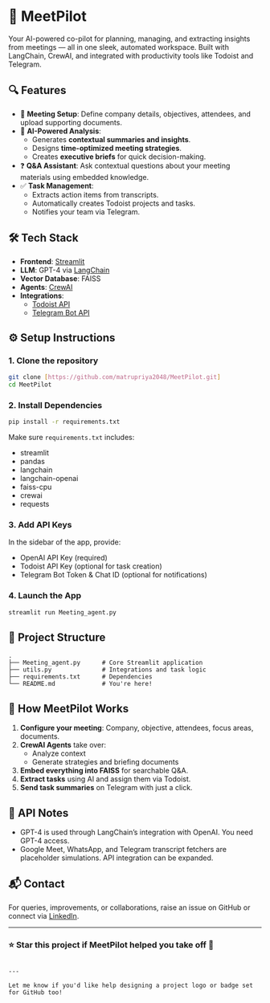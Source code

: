 # 🚀 MeetPilot

Your AI-powered co-pilot for planning, managing, and extracting insights from meetings — all in one sleek, automated workspace. Built with LangChain, CrewAI, and integrated with productivity tools like Todoist and Telegram.

## 🔍 Features

- 📄 **Meeting Setup**: Define company details, objectives, attendees, and upload supporting documents.
- 🧠 **AI-Powered Analysis**:
  - Generates **contextual summaries and insights**.
  - Designs **time-optimized meeting strategies**.
  - Creates **executive briefs** for quick decision-making.
- ❓ **Q&A Assistant**: Ask contextual questions about your meeting materials using embedded knowledge.
- ✅ **Task Management**:
  - Extracts action items from transcripts.
  - Automatically creates Todoist projects and tasks.
  - Notifies your team via Telegram.

## 🛠 Tech Stack

- **Frontend**: [Streamlit](https://streamlit.io/)
- **LLM**: GPT-4 via [LangChain](https://www.langchain.com/)
- **Vector Database**: FAISS
- **Agents**: [CrewAI](https://docs.crewai.com/)
- **Integrations**:
  - [Todoist API](https://developer.todoist.com/rest/v2/)
  - [Telegram Bot API](https://core.telegram.org/bots/api)

## ⚙️ Setup Instructions

### 1. Clone the repository

```bash
git clone [https://github.com/matrupriya2048/MeetPilot.git]
cd MeetPilot
```

### 2. Install Dependencies

```bash
pip install -r requirements.txt
```

Make sure `requirements.txt` includes:

- streamlit
- pandas
- langchain
- langchain-openai
- faiss-cpu
- crewai
- requests

### 3. Add API Keys

In the sidebar of the app, provide:
- OpenAI API Key (required)
- Todoist API Key (optional for task creation)
- Telegram Bot Token & Chat ID (optional for notifications)

### 4. Launch the App

```bash
streamlit run Meeting_agent.py
```

## 📁 Project Structure

```
.
├── Meeting_agent.py      # Core Streamlit application
├── utils.py              # Integrations and task logic
├── requirements.txt      # Dependencies
└── README.md             # You're here!
```

## 🧠 How MeetPilot Works

1. **Configure your meeting**: Company, objective, attendees, focus areas, documents.
2. **CrewAI Agents** take over:
   - Analyze context
   - Generate strategies and briefing documents
3. **Embed everything into FAISS** for searchable Q&A.
4. **Extract tasks** using AI and assign them via Todoist.
5. **Send task summaries** on Telegram with just a click.

## 🔐 API Notes

- GPT-4 is used through LangChain’s integration with OpenAI. You need GPT-4 access.
- Google Meet, WhatsApp, and Telegram transcript fetchers are placeholder simulations. API integration can be expanded.

## 📬 Contact

For queries, improvements, or collaborations, raise an issue on GitHub or connect via [LinkedIn](https://www.linkedin.com/).

---

### ⭐ Star this project if MeetPilot helped you take off 🚀
```

---

Let me know if you'd like help designing a project logo or badge set for GitHub too!

